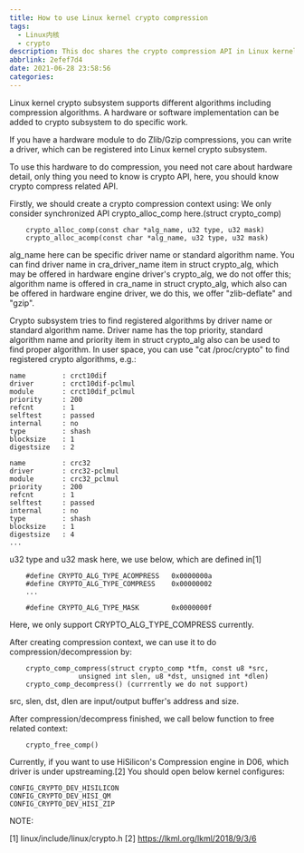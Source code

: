 ```yaml
---
title: How to use Linux kernel crypto compression
tags:
  - Linux内核
  - crypto
description: This doc shares the crypto compression API in Linux kernel.
abbrlink: 2efef7d4
date: 2021-06-28 23:58:56
categories:
---
```


Linux kernel crypto subsystem supports different algorithms including compression
algorithms. A hardware or software implementation can be added to crypto
subsystem to do specific work.

If you have a hardware module to do Zlib/Gzip compressions, you can write a
driver, which can be registered into Linux kernel crypto subsystem.

To use this hardware to do compression, you need not care about hardware detail,
only thing you need to know is crypto API, here, you should know crypto compress
related API.

Firstly, we should create a crypto compression context using:
We only consider synchronized API crypto_alloc_comp here.(struct crypto_comp)
```
	crypto_alloc_comp(const char *alg_name, u32 type, u32 mask)
	crypto_alloc_acomp(const char *alg_name, u32 type, u32 mask)
```
alg_name here can be specific driver name or standard algorithm name. You can
find driver name in cra_driver_name item in struct crypto_alg, which may be
offered in hardware engine driver's crypto_alg, we do not offer this; algorithm
name is offered in cra_name in struct crypto_alg, which also can be offered in
hardware engine driver, we do this, we offer "zlib-deflate" and "gzip".

Crypto subsystem tries to find registered algorithms by driver name or standard
algorithm name. Driver name has the top priority, standard algorithm name and
priority item in struct crypto_alg also can be used to find proper algorithm.
In user space, you can use "cat /proc/crypto" to find registered crypto
algorithms, e.g.:
```
name         : crct10dif
driver       : crct10dif-pclmul
module       : crct10dif_pclmul
priority     : 200
refcnt       : 1
selftest     : passed
internal     : no
type         : shash
blocksize    : 1
digestsize   : 2

name         : crc32
driver       : crc32-pclmul
module       : crc32_pclmul
priority     : 200
refcnt       : 1
selftest     : passed
internal     : no
type         : shash
blocksize    : 1
digestsize   : 4
...
```
u32 type and u32 mask here, we use below, which are defined in[1]
```
	#define CRYPTO_ALG_TYPE_ACOMPRESS	0x0000000a
	#define CRYPTO_ALG_TYPE_COMPRESS	0x00000002
	...

	#define CRYPTO_ALG_TYPE_MASK		0x0000000f
```
Here, we only support CRYPTO_ALG_TYPE_COMPRESS currently.

After creating compression context, we can use it to do compression/decompression by:
```
	crypto_comp_compress(struct crypto_comp *tfm, const u8 *src,
			     unsigned int slen, u8 *dst, unsigned int *dlen)
	crypto_comp_decompress() (currrently we do not support)
```
src, slen, dst, dlen are input/output buffer's address and size.

After compression/decompress finished, we call below function to free related
context:
```
	crypto_free_comp()
```

Currently, if you want to use HiSilicon's Compression engine in D06, which
driver is under upstreaming.[2] You should open below kernel configures:
```
CONFIG_CRYPTO_DEV_HISILICON
CONFIG_CRYPTO_DEV_HISI_QM
CONFIG_CRYPTO_DEV_HISI_ZIP
```

NOTE:

 [1] linux/include/linux/crypto.h
 [2] https://lkml.org/lkml/2018/9/3/6
